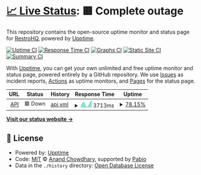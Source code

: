 # [📈 Live Status](https://status.restrohq.us.kg): <!--live status--> **🟥 Complete outage**

This repository contains the open-source uptime monitor and status page for [RestroHQ](restrohq.vercel.app), powered by [Upptime](https://github.com/upptime/upptime).

[![Uptime CI](https://github.com/RestroHQ/upptime/workflows/Uptime%20CI/badge.svg)](https://github.com/RestroHQ/upptime/actions?query=workflow%3A%22Uptime+CI%22)
[![Response Time CI](https://github.com/RestroHQ/upptime/workflows/Response%20Time%20CI/badge.svg)](https://github.com/RestroHQ/upptime/actions?query=workflow%3A%22Response+Time+CI%22)
[![Graphs CI](https://github.com/RestroHQ/upptime/workflows/Graphs%20CI/badge.svg)](https://github.com/RestroHQ/upptime/actions?query=workflow%3A%22Graphs+CI%22)
[![Static Site CI](https://github.com/RestroHQ/upptime/workflows/Static%20Site%20CI/badge.svg)](https://github.com/RestroHQ/upptime/actions?query=workflow%3A%22Static+Site+CI%22)
[![Summary CI](https://github.com/RestroHQ/upptime/workflows/Summary%20CI/badge.svg)](https://github.com/RestroHQ/upptime/actions?query=workflow%3A%22Summary+CI%22)

With [Upptime](https://upptime.js.org), you can get your own unlimited and free uptime monitor and status page, powered entirely by a GitHub repository. We use [Issues](https://github.com/RestroHQ/upptime/issues) as incident reports, [Actions](https://github.com/RestroHQ/upptime/actions) as uptime monitors, and [Pages](https://status.restrohq.us.kg) for the status page.

<!--start: status pages-->
<!-- This summary is generated by Upptime (https://github.com/upptime/upptime) -->
<!-- Do not edit this manually, your changes will be overwritten -->
<!-- prettier-ignore -->
| URL | Status | History | Response Time | Uptime |
| --- | ------ | ------- | ------------- | ------ |
| <img alt="" src="https://icons.duckduckgo.com/ip3/api.restrohq.us.kg.ico" height="13"> [API](https://api.restrohq.us.kg) | 🟥 Down | [api.yml](https://github.com/RestroHQ/upptime/commits/HEAD/history/api.yml) | <details><summary><img alt="Response time graph" src="./graphs/api/response-time-week.png" height="20"> 3713ms</summary><br><a href="https://status.restrohq.us.kg/history/api"><img alt="Response time 2304" src="https://img.shields.io/endpoint?url=https%3A%2F%2Fraw.githubusercontent.com%2FRestroHQ%2Fupptime%2FHEAD%2Fapi%2Fapi%2Fresponse-time.json"></a><br><a href="https://status.restrohq.us.kg/history/api"><img alt="24-hour response time 0" src="https://img.shields.io/endpoint?url=https%3A%2F%2Fraw.githubusercontent.com%2FRestroHQ%2Fupptime%2FHEAD%2Fapi%2Fapi%2Fresponse-time-day.json"></a><br><a href="https://status.restrohq.us.kg/history/api"><img alt="7-day response time 3713" src="https://img.shields.io/endpoint?url=https%3A%2F%2Fraw.githubusercontent.com%2FRestroHQ%2Fupptime%2FHEAD%2Fapi%2Fapi%2Fresponse-time-week.json"></a><br><a href="https://status.restrohq.us.kg/history/api"><img alt="30-day response time 2304" src="https://img.shields.io/endpoint?url=https%3A%2F%2Fraw.githubusercontent.com%2FRestroHQ%2Fupptime%2FHEAD%2Fapi%2Fapi%2Fresponse-time-month.json"></a><br><a href="https://status.restrohq.us.kg/history/api"><img alt="1-year response time 2304" src="https://img.shields.io/endpoint?url=https%3A%2F%2Fraw.githubusercontent.com%2FRestroHQ%2Fupptime%2FHEAD%2Fapi%2Fapi%2Fresponse-time-year.json"></a></details> | <details><summary><a href="https://status.restrohq.us.kg/history/api">78.15%</a></summary><a href="https://status.restrohq.us.kg/history/api"><img alt="All-time uptime 89.37%" src="https://img.shields.io/endpoint?url=https%3A%2F%2Fraw.githubusercontent.com%2FRestroHQ%2Fupptime%2FHEAD%2Fapi%2Fapi%2Fuptime.json"></a><br><a href="https://status.restrohq.us.kg/history/api"><img alt="24-hour uptime 0.00%" src="https://img.shields.io/endpoint?url=https%3A%2F%2Fraw.githubusercontent.com%2FRestroHQ%2Fupptime%2FHEAD%2Fapi%2Fapi%2Fuptime-day.json"></a><br><a href="https://status.restrohq.us.kg/history/api"><img alt="7-day uptime 78.15%" src="https://img.shields.io/endpoint?url=https%3A%2F%2Fraw.githubusercontent.com%2FRestroHQ%2Fupptime%2FHEAD%2Fapi%2Fapi%2Fuptime-week.json"></a><br><a href="https://status.restrohq.us.kg/history/api"><img alt="30-day uptime 89.37%" src="https://img.shields.io/endpoint?url=https%3A%2F%2Fraw.githubusercontent.com%2FRestroHQ%2Fupptime%2FHEAD%2Fapi%2Fapi%2Fuptime-month.json"></a><br><a href="https://status.restrohq.us.kg/history/api"><img alt="1-year uptime 89.37%" src="https://img.shields.io/endpoint?url=https%3A%2F%2Fraw.githubusercontent.com%2FRestroHQ%2Fupptime%2FHEAD%2Fapi%2Fapi%2Fuptime-year.json"></a></details>

<!--end: status pages-->

[**Visit our status website →**](https://status.restrohq.us.kg)

## 📄 License

- Powered by: [Upptime](https://github.com/upptime/upptime)
- Code: [MIT](./LICENSE) © [Anand Chowdhary](https://anandchowdhary.com), supported by [Pabio](https://pabio.com)
- Data in the `./history` directory: [Open Database License](https://opendatacommons.org/licenses/odbl/1-0/)
